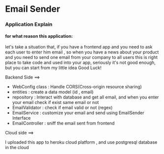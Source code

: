 # Email Sender

### Application Explain

#### for what reason this application:
let's take a situation that, if you have a frontend app and you need to ask 
each user to enter him email , so when you have a news about your product and you need to send one email from your company to all users
this is right place to take code and used into your app, seriously it's not good enough, but you can start from my little idea
Good Luck!

 Backend Side ==>
* WebConfig class : Handle CORS(Cross-origin resource sharing)
* entities : create a data model (id , email)
* repository : Interact with database and get all email, and when you enter your email check if exist same email or not
* EmailValidator : check if email valid or not (regex)
* EmailService : customize your email and send using EmailSender Interface
* EmailController : sniff the email sent from frontend 


Cloud side ==>
 
I uploaded this app to heroku cloud platform , and use postgresql database in the cloud
